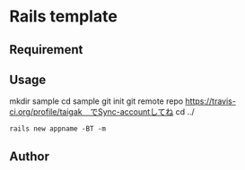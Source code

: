 Rails template
==============


## Requirement


## Usage
mkdir sample
cd sample
git init
git remote repo
https://travis-ci.org/profile/taigak　でSync-accountしてね
cd ../

```
rails new appname -BT -m
```

## Author
